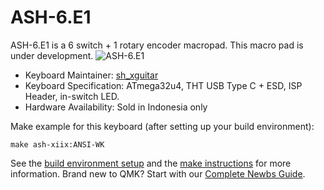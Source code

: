 # ASH-6.E1

ASH-6.E1 is a 6 switch + 1 rotary encoder macropad. This macro pad is under development.
![ASH-6.E1](https://i.imgur.com/Ydgsquf.jpg)

* Keyboard Maintainer: [sh_xguitar](https://github.com/sh-xguitar)
* Keyboard Specification: ATmega32u4, THT USB Type C + ESD, ISP Header, in-switch LED.
* Hardware Availability: Sold in Indonesia only

Make example for this keyboard (after setting up your build environment):

    make ash-xiix:ANSI-WK

See the [build environment setup](https://docs.qmk.fm/#/getting_started_build_tools) and the [make instructions](https://docs.qmk.fm/#/getting_started_make_guide) for more information. Brand new to QMK? Start with our [Complete Newbs Guide](https://docs.qmk.fm/#/newbs).
